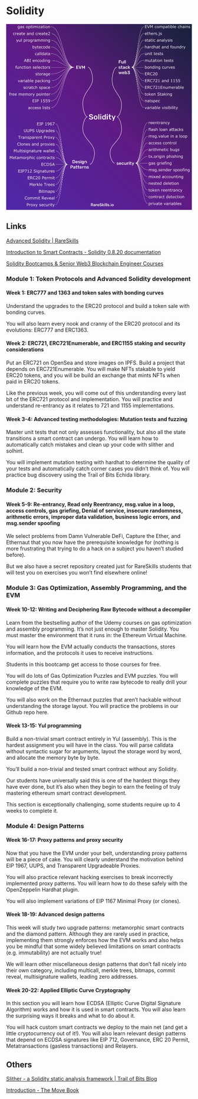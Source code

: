 # Solidity

![image](../../media/solidity-course.webp)

## Links

[Advanced Solidity | RareSkills](https://www.rareskills.io/advanced-solidity)

[Introduction to Smart Contracts - Solidity 0.8.20 documentation](https://docs.soliditylang.org/en/latest/introduction-to-smart-contracts.html)

[Solidity Bootcamps & Senior Web3 Blockchain Engineer Courses](https://www.rareskills.io/solidity-bootcamp)

### Module 1: Token Protocols and Advanced Solidity development

#### Week 1: ERC777 and 1363 and token sales with bonding curves

Understand the upgrades to the ERC20 protocol and build a token sale with bonding curves.

You will also learn every nook and cranny of the ERC20 protocol and its evolutions: ERC777 and ERC1363.

#### Week 2: ERC721, ERC721Enumerable, and ERC1155 staking and security considerations

Put an ERC721 on OpenSea and store images on IPFS. Build a project that depends on ERC721Enumerable. You will make NFTs stakable to yield ERC20 tokens, and you will be build an exchange that mints NFTs when paid in ERC20 tokens.

Like the previous week, you will come out of this understanding every last bit of the ERC721 protocol and implementation. You will practice and understand re-entrancy as it relates to 721 and 1155 implementations.

#### Week 3-4: Advanced testing methodologies: Mutation tests and fuzzing

Master unit tests that not only assesses functionality, but also all the state transitions a smart contract can undergo. You will learn how to automatically catch mistakes and clean up your code with slither and solhint.

You will implement mutation testing with hardhat to determine the quality of your tests and automatically catch corner cases you didn’t think of. You will practice bug discovery using the Trail of Bits Echida library.

### Module 2: Security

#### Week 5-9: Re-entrancy, Read only Reentrancy, msg.value in a loop, access controls, gas griefing, Denial of service, insecure randomness, arithmetic errors, improper data validation, business logic errors, and msg.sender spoofing

We select problems from Damn Vulnerable DeFi, Capture the Ether, and Ethernaut that you now have the prerequisite knowledge for (nothing is more frustrating that trying to do a hack on a subject you haven’t studied before).

But we also have a secret repository created just for RareSkills students that will test you on exercises you won’t find elsewhere online!

### Module 3: Gas Optimization, Assembly Programming, and the EVM

#### Week 10-12: Writing and Deciphering Raw Bytecode without a decompiler

Learn from the bestselling author of the Udemy courses on gas optimization and assembly programming. It’s not just enough to master Solidity. You must master the environment that it runs in: the Ethereum Virtual Machine.

You will learn how the EVM actually conducts the transactions, stores information, and the protocols it uses to receive instructions.

Students in this bootcamp get access to those courses for free.

You will do lots of Gas Optimization Puzzles and EVM puzzles. You will complete puzzles that require you to write raw bytecode to really drill your knowledge of the EVM.

You will also work on the Ethernaut puzzles that aren’t hackable without understanding the storage layout. You will practice the problems in our Github repo here.

#### Week 13-15: Yul programming

Build a non-trivial smart contract entirely in Yul (assembly). This is the hardest assignment you will have in the class. You will parse calldata without syntactic sugar for arguments, layout the storage word by word, and allocate the memory byte by byte.

You’ll build a non-trivial and tested smart contract without any Solidity.

Our students have universally said this is one of the hardest things they have ever done, but it’s also when they begin to earn the feeling of truly mastering ethereum smart contract development.

This section is exceptionally challenging, some students require up to 4 weeks to complete it.

### Module 4: Design Patterns

#### Week 16-17: Proxy patterns and proxy security

Now that you have the EVM under your belt, understanding proxy patterns will be a piece of cake. You will clearly understand the motivation behind EIP 1967, UUPS, and Transparent Upgradeable Proxies.

You will also practice relevant hacking exercises to break incorrectly implemented proxy patterns. You will learn how to do these safely with the OpenZeppelin Hardhat plugin.

You will also implement variations of EIP 1167 Minimal Proxy (or clones).

#### Week 18-19: Advanced design patterns

This week will study two upgrade patterns: metamorphic smart contracts and the diamond pattern. Although they are rarely used in practice, implementing them strongly enforces how the EVM works and also helps you be mindful that some widely believed limitations on smart contracts (e.g. immutability) are not actually true!

We will learn other miscellaneous design patterns that don’t fall nicely into their own category, including multicall, merkle trees, bitmaps, commit reveal, multisignature wallets, leading zero addresses.

#### Week 20-22: Applied Elliptic Curve Cryptography

In this section you will learn how ECDSA (Elliptic Curve Digital Signature Algorithm) works and how it is used in smart contracts. You will also learn the surprising ways it breaks and what to do about it.

You will hack custom smart contracts we deploy to the main net (and get a little cryptocurrency out of it!). You will also learn relevant design patterns that depend on ECDSA signatures like EIP 712, Governance, ERC 20 Permit, Metatransactions (gasless transactions) and Relayers.

## Others

[Slither - a Solidity static analysis framework | Trail of Bits Blog](https://blog.trailofbits.com/2018/10/19/slither-a-solidity-static-analysis-framework/)

[Introduction - The Move Book](https://move-language.github.io/move/)
